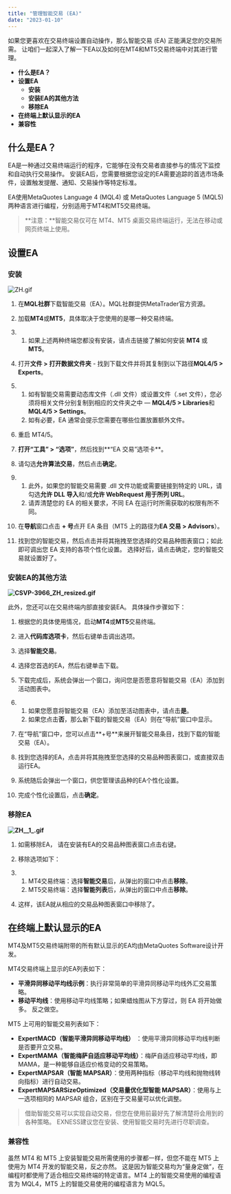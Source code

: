 ```yaml
---
title: "管理智能交易 (EA)"
date: "2023-01-10"
---
```


如果您更喜欢在交易终端设置自动操作，那么智能交易 (EA) 正能满足您的交易所需。 让咱们一起深入了解一下EA以及如何在MT4和MT5交易终端中对其进行管理。

- **什么是EA？**
- **设置EA**  
    - **安装**
    - **安装EA的其他方法**
    - **移除EA**
- **在终端上默认显示的EA**
- **兼容性**

## 什么是EA？

EA是一种通过交易终端运行的程序，它能够在没有交易者直接参与的情况下监控和自动执行交易操作。 安装EA后，您需要根据您设定的EA需要追踪的首选市场条件，设置触发提醒、通知、交易操作等特定标准。

EA使用MetaQuotes Language 4 (MQL4) 或 MetaQuotes Language 5 (MQL5) 两种语言进行编程，分别适用于MT4和MT5交易终端。

> **注意：**智能交易仅可在 MT4、MT5 桌面交易终端运行，无法在移动或网页终端上使用。

## 设置EA

### 安装

![ZH.gif](https://cdn.jsdelivr.net/gh/jarlin8/OSS@main/exhelp/ZH.gif)

1. 在**MQL社群**下载智能交易（EA）。MQL社群提供MetaTrader官方资源。
2. 加载**MT4**或**MT5**，具体取决于您使用的是哪一种交易终端。

1. 1. 如果上述两种终端您都没有安装，请点击链接了解如何安装 **MT4** 或 **MT5**。

3. 打开**文件 > 打开数据文件夹** - 找到下载文件并将其复制到以下路径**MQL4/5 > Experts**。

1. 1. 如有智能交易需要动态库文件（.dll 文件）或设置文件（.set 文件），您必须将相关文件分别复制到相应的文件夹之中 — **MQL4/5 > Libraries**和**MQL4/5 > Settings**。
    2. 如有必要，EA 通常会提示您需要在哪些位置放置额外文件。

4. 重启 MT4/5。
5. **打开“工具” > “选项”**，然后找到**“EA 交易”选项卡**。
6. 请勾选**允许算法交易**，然后点击**确定**。

1. 1. 此外，如果您的智能交易需要 .dll 文件功能或需要链接到特定的 URL，请勾选**允许 DLL 导入**和/或**允许 WebRequest 用于所列 URL**。
    2. 请弄清楚您的 EA 的相关要求，不同 EA 在运行时所需获取的权限有所不同。

7. 在**导航**窗口点击 **+ 号**点开 EA 条目（MT5 上的路径为**EA 交易 > Advisors**）。
8. 找到您的智能交易，然后点击并将其拖拽至您选择的交易品种图表窗口；如此即可调出您 EA 支持的各项个性化设置。 选择好后，请点击确定，您的智能交易就设置好了。

### **安装EA的其他方法**

**![CSVP-3966_ZH_resized.gif](https://cdn.jsdelivr.net/gh/jarlin8/OSS@main/exhelp/CSVP-3966_ZH_resized.gif)**

此外，您还可以在交易终端内部直接安装EA。 具体操作步骤如下：

1. 根据您的具体使用情况，启动**MT4**或**MT5**交易终端。
2. 进入**代码库选项卡**，然后右键单击调出选项。
3. 选择**智能交易**。
4. 选择您首选的EA，然后右键单击下载。
5. 下载完成后，系统会弹出一个窗口，询问您是否愿意将智能交易（EA）添加到活动图表中。

1. 1. 如果您愿意将智能交易（EA）添加至活动图表中，请点击**是**。
    2. 如果您点击**否**，那么新下载的智能交易（EA）则在“导航”窗口中显示。

6. 在“导航”窗口中，您可以点击**+号**来展开智能交易条目，找到下载的智能交易（EA）。
7. 找到您选择的EA，点击并将其拖拽至您选择的交易品种图表窗口，或直接双击运行EA。
8. 系统随后会弹出一个窗口，供您管理该品种的EA个性化设置。
9. 完成个性化设置后，点击**确定**。

### **移除EA**

**![ZH__1_.gif](https://cdn.jsdelivr.net/gh/jarlin8/OSS@main/exhelp/ZH__1_.gif)**

1. 如需移除EA， 请在安装有EA的交易品种图表窗口点击右键。
2. 移除选项如下：

1. 1. MT4交易终端：选择**智能交易**后，从弹出的窗口中点击**移除**。
    2. MT5交易终端：选择**智能列表**后，从弹出的窗口中点击**移除**。

3. 这样，该EA就从相应的交易品种图表窗口中移除了。

## 在终端上默认显示的EA

MT4及MT5交易终端附带的所有默认显示的EA均由MetaQuotes Software设计开发。

MT4交易终端上显示的EA列表如下：

- **平滑异同移动平均线示例**：执行非常简单的平滑异同移动平均线外汇交易策略。
- **移动平均线**：使用移动平均线策略；如果蜡烛图从下方穿过，则 EA 将开始做多。 反之做空。

MT5 上可用的智能交易列表如下：

- **ExpertMACD（智能平滑异同移动平均线）** ：使用平滑异同移动平均线判断是否要开立交易。
- **ExpertMAMA（智能梅萨自适应移动平均线）**：梅萨自适应移动平均线，即 MAMA，是一种能够自适应价格变动的交易策略。
- **ExpertMAPSAR（智能 MAPSAR）**：使用两种指标（移动平均线和抛物线转向指标）进行自动交易。
- **ExpertMAPSARSizeOptimized（交易量优化型智能 MAPSAR）**：使用与上一选项相同的 MAPSAR 组合，区别在于交易量可以优化调整。

> 借助智能交易可以实现自动交易，但您在使用前最好先了解清楚将会用到的各种策略。 EXNESS建议您在安装、使用智能交易时先进行尽职调查。

### 兼容性

虽然 MT4 和 MT5 上安装智能交易所需使用的步骤都一样，但您不能在 MT5 上使用为 MT4 开发的智能交易，反之亦然。 这是因为智能交易均为“量身定做”，在编程时都使用了适合相应交易终端的特定语言。MT4 上的智能交易使用的编程语言为 MQL4，MT5 上的智能交易使用的编程语言为 MQL5。
